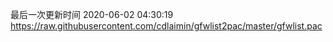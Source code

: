 最后一次更新时间 2020-06-02 04:30:19
https://raw.githubusercontent.com/cdlaimin/gfwlist2pac/master/gfwlist.pac

